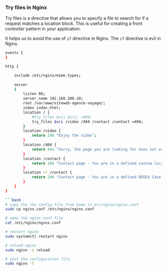 
### Try files in Nginx

Try files is a directive that allows you to specify a file to search for if a request matches a location block. This is useful for creating a front controller pattern in your application.

It helps us to avoid the use of `if` directive in Nginx. The `if` directive is evil in Nginx.


```bash
events {
}

http {

    include /etc/nginx/mime.types;
      
    server 
    {
        listen 80;
        server_name 192.168.200.10;
        root /var/www/siteweb-agence-voyage/;
        index index.html;
        location / {
            #try_files $uri $uri/ =404;
            try_files $uri /video /404 /contact /contact =404;
        }
        location /video {
            return 200 "Enjoy the video";
        }
        location /404 {
            return 404 "Sorry, the page you are looking for does not exist";
        }
        location /contact {
            return 200 "Contact page - You are in a defined custom location";
        }
        location ~* /contact {
            return 200 "Contact page - You are in a defined REGEX Case sensitive MATCH !!!";
        }
    }
}

```bash
# copy the the config file from home to etc/nginx/nginx.conf
sudo cp nginx.conf /etc/nginx/nginx.conf

# open the nginx.conf file
cat /etc/nginx/nginx.conf

# restart nginx
sudo systemctl restart nginx

# reload nginx
sudo nginx -s reload

# test the configuration file
sudo nginx -t
```